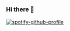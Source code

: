### Hi there 👋

[![spotify-github-profile](https://spotify-github-profile.vercel.app/api/view?uid=1281518605&cover_image=true&theme=default&show_offline=false&background_color=121212&interchange=false)](https://github.com/kittinan/spotify-github-profile)
